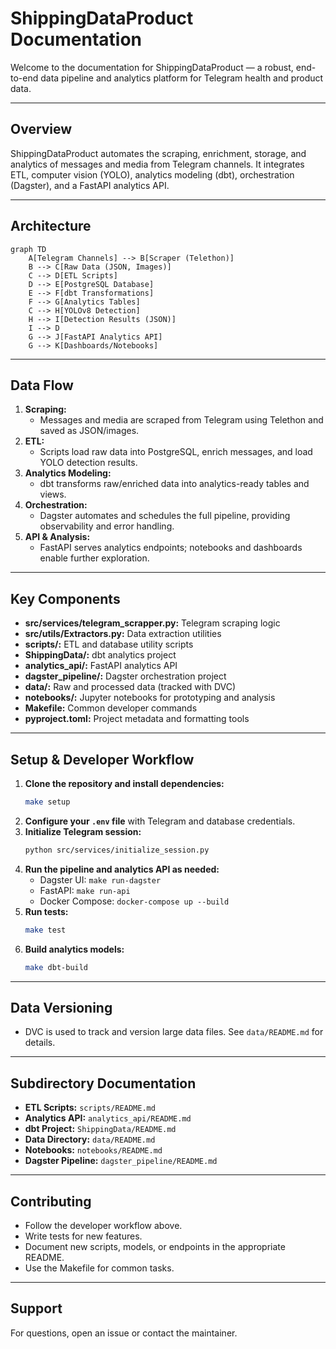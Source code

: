 # ShippingDataProduct Documentation

Welcome to the documentation for ShippingDataProduct — a robust, end-to-end data pipeline and analytics platform for Telegram health and product data.

---

## Overview

ShippingDataProduct automates the scraping, enrichment, storage, and analytics of messages and media from Telegram channels. It integrates ETL, computer vision (YOLO), analytics modeling (dbt), orchestration (Dagster), and a FastAPI analytics API.

---

## Architecture

```mermaid
graph TD
    A[Telegram Channels] --> B[Scraper (Telethon)]
    B --> C[Raw Data (JSON, Images)]
    C --> D[ETL Scripts]
    D --> E[PostgreSQL Database]
    E --> F[dbt Transformations]
    F --> G[Analytics Tables]
    C --> H[YOLOv8 Detection]
    H --> I[Detection Results (JSON)]
    I --> D
    G --> J[FastAPI Analytics API]
    G --> K[Dashboards/Notebooks]
```

---

## Data Flow
1. **Scraping:**
   - Messages and media are scraped from Telegram using Telethon and saved as JSON/images.
2. **ETL:**
   - Scripts load raw data into PostgreSQL, enrich messages, and load YOLO detection results.
3. **Analytics Modeling:**
   - dbt transforms raw/enriched data into analytics-ready tables and views.
4. **Orchestration:**
   - Dagster automates and schedules the full pipeline, providing observability and error handling.
5. **API & Analysis:**
   - FastAPI serves analytics endpoints; notebooks and dashboards enable further exploration.

---

## Key Components
- **src/services/telegram_scrapper.py:** Telegram scraping logic
- **src/utils/Extractors.py:** Data extraction utilities
- **scripts/:** ETL and database utility scripts
- **ShippingData/:** dbt analytics project
- **analytics_api/:** FastAPI analytics API
- **dagster_pipeline/:** Dagster orchestration project
- **data/:** Raw and processed data (tracked with DVC)
- **notebooks/:** Jupyter notebooks for prototyping and analysis
- **Makefile:** Common developer commands
- **pyproject.toml:** Project metadata and formatting tools

---

## Setup & Developer Workflow
1. **Clone the repository and install dependencies:**
   ```bash
   make setup
   ```
2. **Configure your `.env` file** with Telegram and database credentials.
3. **Initialize Telegram session:**
   ```bash
   python src/services/initialize_session.py
   ```
4. **Run the pipeline and analytics API as needed:**
   - Dagster UI: `make run-dagster`
   - FastAPI: `make run-api`
   - Docker Compose: `docker-compose up --build`
5. **Run tests:**
   ```bash
   make test
   ```
6. **Build analytics models:**
   ```bash
   make dbt-build
   ```

---

## Data Versioning
- DVC is used to track and version large data files. See `data/README.md` for details.

---

## Subdirectory Documentation
- **ETL Scripts:** `scripts/README.md`
- **Analytics API:** `analytics_api/README.md`
- **dbt Project:** `ShippingData/README.md`
- **Data Directory:** `data/README.md`
- **Notebooks:** `notebooks/README.md`
- **Dagster Pipeline:** `dagster_pipeline/README.md`

---

## Contributing
- Follow the developer workflow above.
- Write tests for new features.
- Document new scripts, models, or endpoints in the appropriate README.
- Use the Makefile for common tasks.

---

## Support
For questions, open an issue or contact the maintainer.
